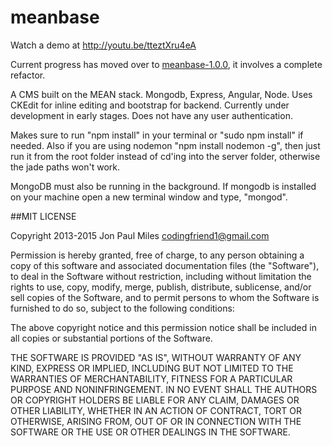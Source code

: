 meanbase
========

Watch a demo at 
<a href="http://youtu.be/tteztXru4eA">http://youtu.be/tteztXru4eA</a>

Current progress has moved over to [meanbase-1.0.0](https://github.com/codingfriend1/meanbase-1.0.0), it involves a complete refactor.

A CMS built on the MEAN stack. Mongodb, Express, Angular, Node. Uses CKEdit for inline editing and bootstrap for backend. Currently under development in early stages. Does not have any user authentication.


Makes sure to run "npm install" in your terminal or "sudo npm install" if needed. Also if you are using nodemon
"npm install nodemon -g", then just run it from the root folder instead of cd'ing into the server folder, otherwise the jade paths won't work.

MongoDB must also be running in the background. If mongodb is installed on your machine open a new terminal window and type, "mongod".


##MIT LICENSE

Copyright 2013-2015 Jon Paul Miles codingfriend1@gmail.com

Permission is hereby granted, free of charge, to any person obtaining a copy of this software and associated documentation files (the "Software"), to deal in the Software without restriction, including without limitation the rights to use, copy, modify, merge, publish, distribute, sublicense, and/or sell copies of the Software, and to permit persons to whom the Software is furnished to do so, subject to the following conditions:

The above copyright notice and this permission notice shall be included in all copies or substantial portions of the Software.

THE SOFTWARE IS PROVIDED "AS IS", WITHOUT WARRANTY OF ANY KIND, EXPRESS OR IMPLIED, INCLUDING BUT NOT LIMITED TO THE WARRANTIES OF MERCHANTABILITY, FITNESS FOR A PARTICULAR PURPOSE AND NONINFRINGEMENT. IN NO EVENT SHALL THE AUTHORS OR COPYRIGHT HOLDERS BE LIABLE FOR ANY CLAIM, DAMAGES OR OTHER LIABILITY, WHETHER IN AN ACTION OF CONTRACT, TORT OR OTHERWISE, ARISING FROM, OUT OF OR IN CONNECTION WITH THE SOFTWARE OR THE USE OR OTHER DEALINGS IN THE SOFTWARE.
